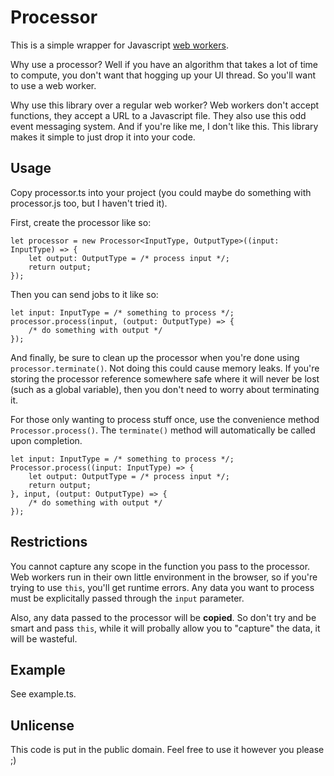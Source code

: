 # Processor
This is a simple wrapper for Javascript [web workers](https://developer.mozilla.org/en-US/docs/Web/API/Web_Workers_API/Using_web_workers).

Why use a processor? Well if you have an algorithm that takes a lot of time to compute, you don't want that hogging up your UI thread. So you'll want to use a web worker.

Why use this library over a regular web worker? Web workers don't accept functions, they accept a URL to a Javascript file. They also use this odd event messaging system. And if you're like me, I don't like this. This library makes it simple to just drop it into your code.

## Usage
Copy processor.ts into your project (you could maybe do something with processor.js too, but I haven't tried it).

First, create the processor like so:
```
let processor = new Processor<InputType, OutputType>((input: InputType) => {
	let output: OutputType = /* process input */;
	return output;
});
```

Then you can send jobs to it like so:
```
let input: InputType = /* something to process */;
processor.process(input, (output: OutputType) => {
	/* do something with output */
});
```

And finally, be sure to clean up the processor when you're done using `processor.terminate()`. Not doing this could cause memory leaks. If you're storing the processor reference somewhere safe where it will never be lost (such as a global variable), then you don't need to worry about terminating it.

For those only wanting to process stuff once, use the convenience method `Processor.process()`. The `terminate()` method will automatically be called upon completion.
```
let input: InputType = /* something to process */;
Processor.process((input: InputType) => {
	let output: OutputType = /* process input */;
	return output;
}, input, (output: OutputType) => {
	/* do something with output */
});
```

## Restrictions
You cannot capture any scope in the function you pass to the processor. Web workers run in their own little environment in the browser, so if you're trying to use `this`, you'll get runtime errors. Any data you want to process must be explicitally passed through the `input` parameter.

Also, any data passed to the processor will be **copied**. So don't try and be smart and pass `this`, while it will probally allow you to "capture" the data, it will be wasteful.

## Example
See example.ts.

## Unlicense
This code is put in the public domain. Feel free to use it however you please ;)